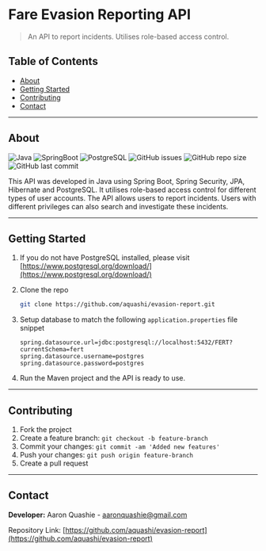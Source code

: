 # Fare Evasion Reporting API
> An API to report incidents. Utilises role-based access control.

 ## Table of Contents
 
 - [About](#about)
 - [Getting Started](#getting-started)
 - [Contributing](#contributing)
 - [Contact](#contact)

---

## About
![Java](https://img.shields.io/badge/-java-brown)
![SpringBoot](https://img.shields.io/badge/-springboot-brightgreen)
![PostgreSQL](https://img.shields.io/badge/-postgresql-blue)
![GitHub issues](https://img.shields.io/github/issues/aquashi/evasion-report)
![GitHub repo size](https://img.shields.io/github/repo-size/aquashi/evasion-report)
![GitHub last commit](https://img.shields.io/github/last-commit/aquashi/evasion-report)

This API was developed in Java using Spring Boot, Spring Security, JPA, Hibernate and PostgreSQL. 
It utilises role-based access control for different types of user accounts. The API allows users to report incidents. 
Users with different privileges can also search and investigate these incidents.

---

## Getting Started

1. If you do not have PostgreSQL installed, please visit [https://www.postgresql.org/download/](https://www.postgresql.org/download/)
2. Clone the repo

    ```sh
    git clone https://github.com/aquashi/evasion-report.git
    ```

3. Setup database to match the following `application.properties` file snippet

    ```
    spring.datasource.url=jdbc:postgresql://localhost:5432/FERT?currentSchema=fert
    spring.datasource.username=postgres
    spring.datasource.password=postgres
    ```

4. Run the Maven project and the API is ready to use.

---

## Contributing

1. Fork the project
2. Create a feature branch: `git checkout -b feature-branch`
3. Commit your changes: `git commit -am 'Added new features'`
4. Push your changes: `git push origin feature-branch`
5. Create a pull request

---

## Contact

**Developer:** Aaron Quashie - aaronquashie@gmail.com

Repository Link: [https://github.com/aquashi/evasion-report](https://github.com/aquashi/evasion-report)